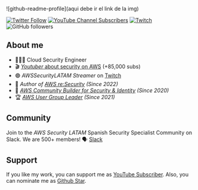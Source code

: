 
![github-readme-profile](aqui debe ir el link de la img)


[![Twitter Follow](https://img.shields.io/twitter/follow/gerardokaztro?style=social)](https://twitter.com/gerardokaztro)
[![YouTube Channel Subscribers](https://img.shields.io/youtube/channel/subscribers/UCVWjwOiJGog7Km90-ayFESg?style=social)](https://www.youtube.com/c/AWSSecurityLATAM?sub_confirmation=1)
[![Twitch](https://img.shields.io/twitch/status/gerardokaztro?label=Follow%20me%20on%20Twitch&style=social)](https://www.twitch.tv/awssecuritylatam)
![GitHub followers](https://img.shields.io/github/followers/gerardokaztro?style=social)

## About me

- 👨🏻‍💻 Cloud Security Engineer
- 🎬 [*Youtuber* about security on AWS](https://youtube.com/carlosazaustre?sub_confirmation=1) (+85,000 subs)
- 🟣 *AWSSecurityLATAM Streamer* on [Twitch](https://twitch.tv/awssecuritylatam)
- 📙 *Author of [AWS re:Security](https://awsresecurity.com) (Since 2022)*
- 🏅 *[AWS Community Builder for Security & Identity](https://aws.amazon.com/es/developer/community/community-builders/community-builders-directory/?cb-cards.sort-by=item.additionalFields.cbName&cb-cards.sort-order=asc&awsf.builder-category=*all&awsf.location=*all&awsf.year=*all&cb-cards.q=gerardo%2Bcastro&cb-cards.q_operator=AND) (Since 2020)*
- 🏆 *[AWS User Group Leader](https://aws.amazon.com/developer/community/usergroups/?nc1=h_ls&community-user-groups-cards.sort-by=item.additionalFields.ugName&community-user-groups-cards.sort-order=asc&awsf.location=*all&awsf.category=*all&community-user-groups-cards.q=aws%2Bsecurity%2Blatam&community-user-groups-cards.q_operator=AND) (Since 2021)*


## Community
Join to the *AWS Security LATAM* Spanish Security Specialist Community on Slack. We are 500+ members!
🗣 [Slack](https://awssecuritycommunity.slack.com/join/shared_invite/zt-1cekzassk-48CNafIjBFiPWkGdIDzfeA/)


## Support

If you like my work, you can support me as [YouTube Subscriber](https://www.youtube.com/channel/UCmWuXyjXOJOpikS4MHmJAcQ?sub_confirmation=1).
Also, you can nominate me as [Github Star](https://stars.github.com/nominate/).
